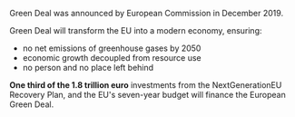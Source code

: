 Green Deal was announced by European Commission in December 2019.

Green Deal will transform the EU into a modern economy, ensuring:
- no net emissions of greenhouse gases by 2050
- economic growth decoupled from resource use
- no person and no place left behind

**One third of the 1.8 trillion euro** investments from the NextGenerationEU Recovery Plan, and the EU's seven-year budget will finance the European Green Deal.